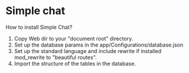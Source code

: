 # Simple chat

How to install Simple Chat?

1. Copy Web dir to your "document root" directory.
2. Set up the database params in the app/Configurations/database.json
3. Set up the standard language and include rewrite if installed mod_rewrite to "beautiful routes".
4. Import the structure of the tables in the database.
